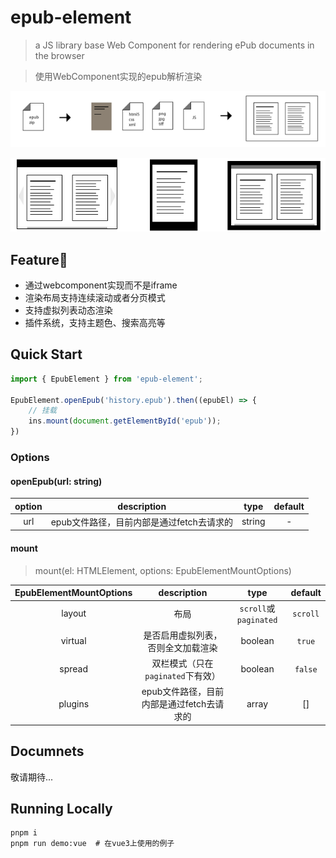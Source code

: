 # epub-element

> a JS library base Web Component for rendering ePub documents in the browser

> 使用WebComponent实现的epub解析渲染

![epub组成](https://github.com/xpinus/epub-element/raw/main/docs/images/epub.png)   

![epub展示](https://github.com/xpinus/epub-element/raw/main/docs/images/show.png)   

## Feature💪

- 通过webcomponent实现而不是iframe
- 渲染布局支持连续滚动或者分页模式
- 支持虚拟列表动态渲染
- 插件系统，支持主题色、搜索高亮等
  
## Quick Start

```js
import { EpubElement } from 'epub-element';

EpubElement.openEpub('history.epub').then((epubEl) => {
    // 挂载
    ins.mount(document.getElementById('epub'));
})
```

### Options

#### openEpub(url: string)

option     | description               | type                    | default
:--------: | :--------:                | :--------:             | :--------:
url        | epub文件路径，目前内部是通过fetch去请求的  |   string      |  -


#### mount

> mount(el: HTMLElement, options: EpubElementMountOptions)

EpubElementMountOptions     | description                               | type           | default
:--------:                  | :--------:                                | :--------:     | :--------:
layout                      | 布局            | `scroll`或`paginated`    |  `scroll`
virtual                     | 是否启用虚拟列表，否则全文加载渲染           | boolean        |  `true`
spread                      | 双栏模式（只在`paginated`下有效）           | boolean        |  `false`
plugins                     | epub文件路径，目前内部是通过fetch去请求的    | array          |  []


## Documnets

敬请期待...

## Running Locally

```shell
pnpm i
pnpm run demo:vue  # 在vue3上使用的例子
```